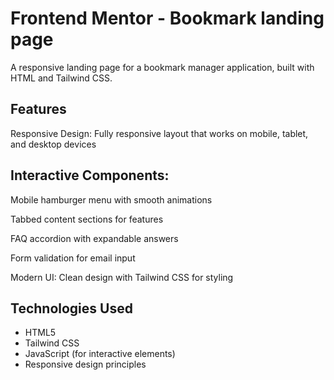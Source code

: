 # Frontend Mentor - Bookmark landing page

A responsive landing page for a bookmark manager application, built with HTML and Tailwind CSS.

## Features

Responsive Design: Fully responsive layout that works on mobile, tablet, and desktop devices

## Interactive Components:

Mobile hamburger menu with smooth animations

Tabbed content sections for features

FAQ accordion with expandable answers

Form validation for email input

Modern UI: Clean design with Tailwind CSS for styling

## Technologies Used

- HTML5
- Tailwind CSS
- JavaScript (for interactive elements)
- Responsive design principles
